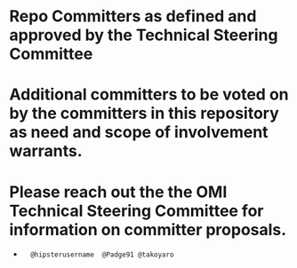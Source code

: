 # Repo Committers as defined and approved by the Technical Steering Committee
# Additional committers to be voted on by the committers in this repository as need and scope of involvement warrants.
# Please reach out the the OMI Technical Steering Committee for information on committer proposals.
*       @hipsterusername  @Padge91 @takoyaro
